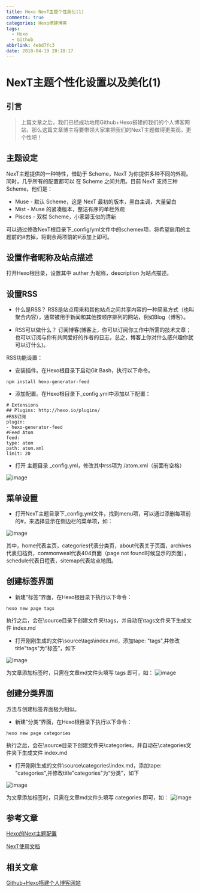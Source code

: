 ```yaml
---
title: Hexo NexT主题个性美化(1)
comments: true
categories: Hexo搭建博客
tags:
  - Hexo
  - Github
abbrlink: 4ebd7fc3
date: 2018-04-19 20:18:17
---
```

# NexT主题个性化设置以及美化(1)

## 引言

>上篇文章之后，我们已经成功地用Github+Hexo搭建的我们的个人博客网站，那么这篇文章博主将要带领大家来把我们的NexT主题做得更美观，更个性吧！

<!--more-->

## 主题设定

NexT主题提供的一种特性，借助于 Scheme，NexT 为你提供多种不同的外观。同时，几乎所有的配置都可以 在 Scheme 之间共用。目前 NexT 支持三种 Scheme，他们是：

- Muse - 默认 Scheme，这是 NexT 最初的版本，黑白主调，大量留白
- Mist - Muse 的紧凑版本，整洁有序的单栏外观
- Pisces - 双栏 Scheme，小家碧玉似的清新

可以通过修改NexT根目录下_config/yml文件中的schemex项，将希望启用的主题前的#去掉，将剩余两项前的#添加上即可。

## 设置作者昵称及站点描述

打开Hexo根目录，设置其中 auther 为昵称，description 为站点描述。

## 设置RSS

- 什么是RSS？ RSS是站点用来和其他站点之间共享内容的一种简易方式（也叫聚合内容），通常被用于新闻和其他按顺序排列的网站，例如Blog（博客）。

- RSS可以做什么？ 订阅博客(博客上，你可以订阅你工作中所需的技术文章；也可以订阅与你有共同爱好的作者的日志，总之，博客上你对什么感兴趣你就可以订什么)。

RSS功能设置：

- 安装插件。在Hexo根目录下启动Git Bash，执行以下命令。

```安装hexo-generator-feed插件
npm install hexo-generator-feed
```

- 添加配置。在Hexo根目录下_config.yml中添加以下配置：

```RSS插件配置
# Extensions
## Plugins: http://hexo.io/plugins/
#RSS订阅
plugin:
- hexo-generator-feed
#Feed Atom
feed:
type: atom
path: atom.xml
limit: 20
```

- 打开 主题目录 _config.yml，修改其中rss项为 /atom.xml（前面有空格）

![image](https://i.loli.net/2018/08/07/5b69a42bc5611.png)

## 菜单设置

- 打开NexT主题目录下_config.yml文件，找到menu项，可以通过添删每项前的#，来选择显示在侧边栏的菜单项，如：

![image](https://i.loli.net/2018/08/07/5b69a42bc635c.png)

其中，home代表主页，categories代表分类页，about代表关于页面，archives代表归档页，commonweal代表404页面（page not found时候显示的页面），schedule代表日程表，sitemap代表站点地图。

## 创建标签界面

- 新建“标签”界面，在Hexo根目录下执行以下命令：

```新建“标签”界面
hexo new page tags
```

执行之后，会在\source目录下创建文件夹\tags，并自动在\tags文件夹下生成文件 index.md

- 打开刚刚生成的文件\source\tags\index.md，添加tape: "tags",并修改title"tags"为“标签”，如下

![image](https://i.loli.net/2018/08/07/5b69a42bc742d.png)

为文章添加标签时，只需在文章md文件头填写 tags 即可，如：
![image](https://i.loli.net/2018/08/07/5b69a42bc8322.png)

## 创建分类界面

方法与创建标签界面极为相似。

- 新建“分类”界面，在Hexo根目录下执行以下命令：

```新建“分类”界面
hexo new page categories
```

执行之后，会在\source目录下创建文件夹\categories，并自动在\categories文件夹下生成文件 index.md

- 打开刚刚生成的文件\source\categories\index.md，添加tape: "categories",并修改title"categories"为“分类”，如下

![image](https://i.loli.net/2018/08/07/5b69a42bcd4d4.png)

为文章添加标签时，只需在文章md文件头填写 categories 即可，如：
![image](https://i.loli.net/2018/08/07/5b69a42bc3c22.png)

## 参考文章

[Hexo的Next主题配置](https://blog.csdn.net/zuoziji416/article/details/53204478 "Hexo的Next主题配置")

[NexT使用文档](http://theme-next.iissnan.com/ "NexT使用文档")

## 相关文章

[Github+Hexo搭建个人博客网站](http://ender.xin/post/b973a46b.html "Github+Hexo搭建个人博客网站")
